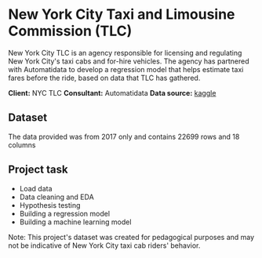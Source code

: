 # New York City Taxi and Limousine Commission (TLC)
New York City TLC is an agency responsible for licensing and regulating New York City's taxi cabs and for-hire vehicles. The agency has partnered with Automatidata to develop a regression model that helps estimate taxi fares before the ride, based on data that TLC has gathered.

**Client:** NYC TLC
**Consultant:** Automatidata
**Data source:** [kaggle](https://www.kaggle.com/datasets/engenme/2017-yellow-taxi-trip-data)

## Dataset
The data provided was from 2017 only and contains 22699 rows and 18 columns

## Project task
- Load data
- Data cleaning and EDA
- Hypothesis testing
- Building a regression model
- Building a machine learning model

Note: This project's dataset was created for pedagogical purposes and may not be indicative of New York City taxi cab riders' behavior.
